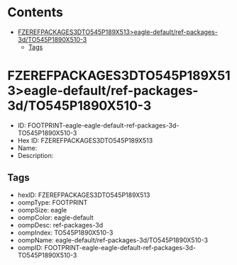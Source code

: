 



Contents
========

* [FZEREFPACKAGES3DTO545P189X513>eagle-default/ref-packages-3d/TO545P1890X510-3](#fzerefpackages3dto545p189x513eagle-defaultref-packages-3dto545p1890x510-3)
	* [Tags](#tags)

# FZEREFPACKAGES3DTO545P189X513>eagle-default/ref-packages-3d/TO545P1890X510-3

- ID: FOOTPRINT-eagle-eagle-default-ref-packages-3d-TO545P1890X510-3
- Hex ID: FZEREFPACKAGES3DTO545P189X513
- Name: 
- Description: 

## Tags

- hexID: FZEREFPACKAGES3DTO545P189X513
- oompType: FOOTPRINT
- oompSize: eagle
- oompColor: eagle-default
- oompDesc: ref-packages-3d
- oompIndex: TO545P1890X510-3
- oompName: eagle-default/ref-packages-3d/TO545P1890X510-3
- oompID: FOOTPRINT-eagle-eagle-default-ref-packages-3d-TO545P1890X510-3
